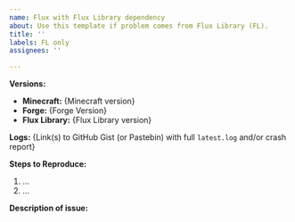 ```yaml
---
name: Flux with Flux Library dependency
about: Use this template if problem comes from Flux Library (FL).
title: ''
labels: FL only
assignees: ''

---
```


<!-- Remove brackets while writing an issue -->
<!-- Thank you for reporting! -->

**Versions:**
- **Minecraft:** {Minecraft version}
- **Forge:** {Forge Version}
- **Flux Library:** {Flux Library version}

**Logs:** {Link(s) to GitHub Gist (or Pastebin) with full `latest.log` and/or crash report}

**Steps to Reproduce:**
 1. ...
 2. ...

**Description of issue:**
